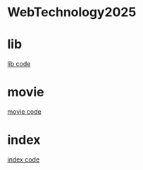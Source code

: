 # WebTechnology2025
# lib
[lib code](https://github.com/pusapallynaveen/WebTechnology2025/blob/main/Lab-01/lib.html)
# movie
[movie code](https://github.com/pusapallynaveen/WebTechnology2025/blob/main/Lab-01/Movie.html)
# index
[index code]()


